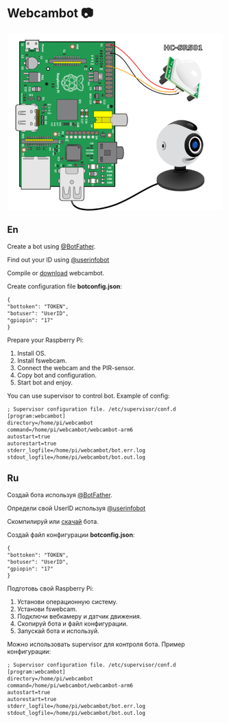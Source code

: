 # Webcambot :camera:

![scheme](https://raw.githubusercontent.com/silentbay/webcambot/master/scheme.png)

## En

Create a bot using [@BotFather](https://t.me/botfather).

Find out your ID using [@userinfobot](https://t.me/userinfobot)

Compile or [download](https://github.com/silentbay/webcambot/releases) webcambot.

Create configuration file **botconfig.json**:

    {
    "bottoken": "TOKEN",
    "botuser": "UserID",
    "gpiopin": "17"
    }

Prepare your Raspberry Pi:
1. Install OS.
2. Install fswebcam.
3. Connect the webcam and the PIR-sensor.
4. Copy bot and configuration.
5. Start bot and enjoy.

You can use supervisor to control bot. Example of config:

    ; Supervisor configuration file. /etc/supervisor/conf.d
    [program:webcambot]
    directory=/home/pi/webcambot
    command=/home/pi/webcambot/webcambot-arm6
    autostart=true
    autorestart=true
    stderr_logfile=/home/pi/webcambot/bot.err.log
    stdout_logfile=/home/pi/webcambot/bot.out.log

## Ru

Создай бота используя [@BotFather](https://t.me/botfather).

Определи свой UserID используя [@userinfobot](https://t.me/userinfobot)

Скомпилируй или [скачай](https://github.com/silentbay/webcambot/releases) бота.

Создай файл конфигурации **botconfig.json**:

    {
    "bottoken": "TOKEN",
    "botuser": "UserID",
    "gpiopin": "17"
    }

Подготовь свой Raspberry Pi:
1. Установи операционную систему.
2. Установи fswebcam.
3. Подключи вебкамеру и датчик движения.
4. Скопируй бота и файл конфигурации.
5. Запускай бота и используй.

Можно использовать supervisor для контроля бота. Пример конфигурации:

    ; Supervisor configuration file. /etc/supervisor/conf.d
    [program:webcambot]
    directory=/home/pi/webcambot
    command=/home/pi/webcambot/webcambot-arm6
    autostart=true
    autorestart=true
    stderr_logfile=/home/pi/webcambot/bot.err.log
    stdout_logfile=/home/pi/webcambot/bot.out.log